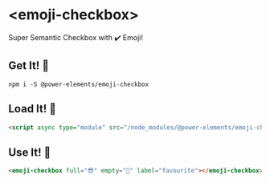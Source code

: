 # \<emoji-checkbox\>

Super Semantic Checkbox with ✔️ Emoji!

## Get It! 🚛
```
npm i -S @power-elements/emoji-checkbox
```

## Load It! 🐫
```html
<script async type="module" src="/node_modules/@power-elements/emoji-checkbox/emoji-checkbox.js"></script>
```

## Use It! 💪
```html
<emoji-checkbox full="😎" empty="💩" label="favourite"></emoji-checkbox>
```

